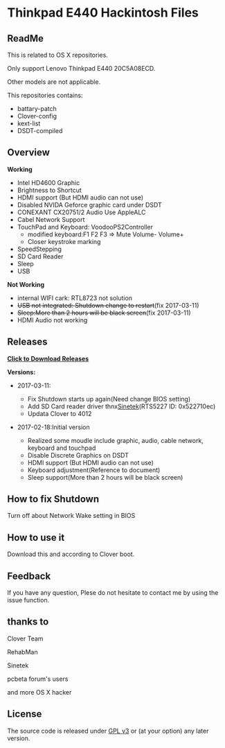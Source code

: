 Thinkpad E440 Hackintosh Files
===
## ReadMe
This is related to OS X repositories.

Only support Lenovo Thinkpad E440 20C5A08ECD.

Other models are not applicable.

This repositories contains:

* battary-patch
* Clover-config
* kext-list
* DSDT-compiled

## Overview
**Working**

- Intel HD4600 Graphic
- Brightness to Shortcut
- HDMI support (But HDMI audio can not use)
- Disabled NVIDA Geforce graphic card under DSDT
- CONEXANT CX20751/2 Audio Use AppleALC
- Cabel Network Support
- TouchPad and Keyboard: VoodooPS2Controller
	* modified keyboard:F1 F2 F3 => Mute Volume- Volume+
	* Closer keystroke marking
- SpeedStepping
- SD Card Reader
- Sleep
- USB

**Not Working**

- internal WIFI cark: RTL8723 not solution
- ~~USB not integrated: Shutdown change to restart~~(fix 2017-03-11)
- ~~Sleep:More than 2 hours will be black screen~~(fix 2017-03-11)
- HDMI Audio not working

## Releases
**[Click to Download Releases](https://github.com/ZzMark/Thinkpad-E440-Hackintosh/releases)**

**Versions:**

- 2017-03-11:
	* Fix Shutdown starts up again(Need change BIOS setting)
	* Add SD Card reader driver thnx[Sinetek](http://www.insanelymac.com/forum/topic/321080-sineteks-driver-for-realtek-rtsx-sdhc-card-readers/)(RTS5227 ID: 0x522710ec)
	* Updata Clover to 4012

- 2017-02-18:Initial version
	* Realized some moudle include graphic, audio, cable network, keyboard and touchpad
	* Disable Discrete Graphics on DSDT
	* HDMI support (But HDMI audio can not use)
	* Keyboard adjustment(Reference to document)
	* Sleep support(More than 2 hours will be black screen)

## How to fix Shutdown

Turn off about Network Wake setting in BIOS

## How to use it

Download this and according to Clover boot.

## Feedback

If you have any question, Plese do not hesitate to contact me by using the issue function.

## thanks to

Clover Team

RehabMan

Sinetek

pcbeta forum's users

and more OS X hacker

## License
The source code is released under [GPL v3](http://www.gnu.org/copyleft/gpl.html) or (at your option) any later version.
